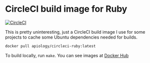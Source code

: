 # CircleCI build image for Ruby

[![CircleCI](https://circleci.com/gh/apiology/docker-circleci-ruby.svg?style=svg)](https://circleci.com/gh/apiology/docker-circleci-ruby)

This is pretty uninteresting, just a CircleCI build image I use for
some projects to cache some Ubuntu dependencies needed for builds.

```sh
docker pull apiology/circleci-ruby:latest
```

To build locally, run `make`.  You can see images at
[Docker Hub](https://hub.docker.com/repository/docker/apiology/circleci-ruby)
